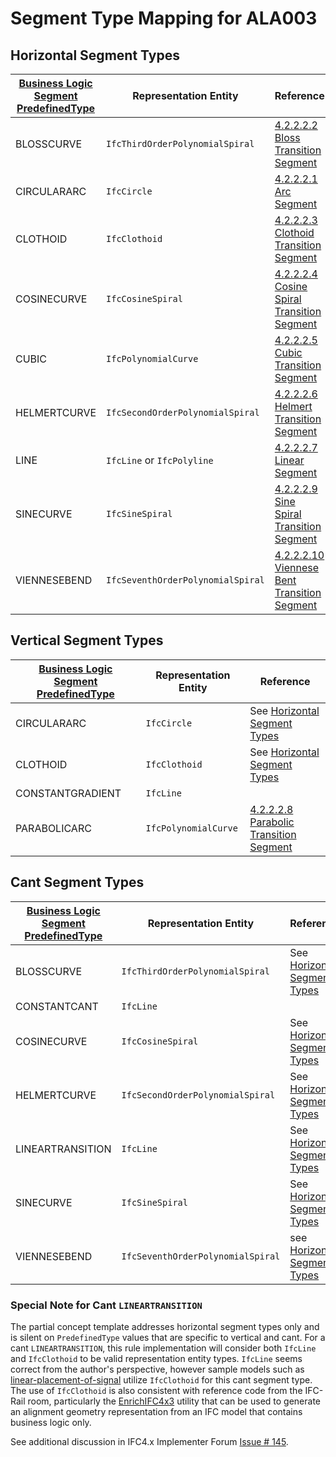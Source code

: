# Segment Type Mapping for ALA003

## Horizontal Segment Types

| [Business Logic Segment PredefinedType][horiz_enums] | Representation Entity             | Reference                                                    |
|------------------------------------------------------|-----------------------------------|--------------------------------------------------------------|
| BLOSSCURVE                                           | `IfcThirdOrderPolynomialSpiral`   | [4.2.2.2.2 Bloss Transition Segment][bloss]                  |
| CIRCULARARC                                          | `IfcCircle`                       | [4.2.2.2.1 Arc Segment][arc]                                 |
| CLOTHOID                                             | `IfcClothoid`                     | [4.2.2.2.3 Clothoid Transition Segment][clothoid]            |
| COSINECURVE                                          | `IfcCosineSpiral`                 | [4.2.2.2.4 Cosine Spiral Transition Segment][cosine]         |
| CUBIC                                                | `IfcPolynomialCurve`              | [4.2.2.2.5 Cubic Transition Segment][cubic]                  |
| HELMERTCURVE                                         | `IfcSecondOrderPolynomialSpiral`  | [4.2.2.2.6 Helmert Transition Segment][helmert]              |
| LINE                                                 | `IfcLine` or `IfcPolyline`        | [4.2.2.2.7 Linear Segment][line]                             |
| SINECURVE                                            | `IfcSineSpiral`                   | [4.2.2.2.9 Sine Spiral Transition Segment][sine]             |
| VIENNESEBEND                                         | `IfcSeventhOrderPolynomialSpiral` | [4.2.2.2.10 Viennese Bent Transition Segment][viennese_bend] |

## Vertical Segment Types

| [Business Logic Segment PredefinedType][vertical_enums] | Representation Entity | Reference                                                 |
|---------------------------------------------------------|-----------------------|-----------------------------------------------------------|
| CIRCULARARC                                             | `IfcCircle`           | See [Horizontal Segment Types](#horizontal-segment-types) |
| CLOTHOID                                                | `IfcClothoid`         | See [Horizontal Segment Types](#horizontal-segment-types) |
| CONSTANTGRADIENT                                        | `IfcLine`             |                                                           |
| PARABOLICARC                                            | `IfcPolynomialCurve`  | [4.2.2.2.8 Parabolic Transition Segment][parabolic]       |

## Cant Segment Types

| [Business Logic Segment PredefinedType][cant_enums] | Representation Entity             | Reference                                                 |
|-----------------------------------------------------|-----------------------------------|-----------------------------------------------------------|
| BLOSSCURVE                                          | `IfcThirdOrderPolynomialSpiral`   | See [Horizontal Segment Types](#horizontal-segment-types) |
| CONSTANTCANT                                        | `IfcLine`                         |                                                           |
| COSINECURVE                                         | `IfcCosineSpiral`                 | See [Horizontal Segment Types](#horizontal-segment-types) |
| HELMERTCURVE                                        | `IfcSecondOrderPolynomialSpiral`  | See [Horizontal Segment Types](#horizontal-segment-types) |
| LINEARTRANSITION                                    | `IfcLine`                         | See [Horizontal Segment Types](#horizontal-segment-types) |
| SINECURVE                                           | `IfcSineSpiral`                   | See [Horizontal Segment Types](#horizontal-segment-types) |
| VIENNESEBEND                                        | `IfcSeventhOrderPolynomialSpiral` | see [Horizontal Segment Types](#horizontal-segment-types) |

### Special Note for Cant `LINEARTRANSITION`

The partial concept template addresses horizontal segment types only and is silent on
`PredefinedType` values that are specific to vertical and cant.
For a cant `LINEARTRANSITION`, this rule implementation will consider both `IfcLine` and `IfcClothoid` to be
valid representation entity types.
`IfcLine` seems correct from the author's perspective,
however sample models such as [linear-placement-of-signal][linear-placement-of-signal]
utilize `IfcClothoid` for this cant segment type.
The use of `IfcClothoid` is also consistent with reference code from the IFC-Rail room,
particularly the [EnrichIFC4x3][enrich_4x3] utility that can be used to generate
an alignment geometry representation from an IFC model that contains business logic only.

See additional discussion in IFC4.x Implementer Forum [Issue # 145][IFC4.x-IF#145].

[horiz_enums]: https://standards.buildingsmart.org/IFC/RELEASE/IFC4_3/HTML/lexical/IfcAlignmentHorizontalSegmentTypeEnum.htm

[vertical_enums]: https://standards.buildingsmart.org/IFC/RELEASE/IFC4_3/HTML/lexical/IfcAlignmentVerticalSegmentTypeEnum.htm

[cant_enums]: https://standards.buildingsmart.org/IFC/RELEASE/IFC4_3/HTML/lexical/IfcAlignmentCantSegmentTypeEnum.htm

[arc]: https://standards.buildingsmart.org/IFC/RELEASE/IFC4_3/HTML/concepts/Partial_Templates/Geometry/Curve_Segment_Geometry/Arc_Segment/content.html

[bloss]: https://standards.buildingsmart.org/IFC/RELEASE/IFC4_3/HTML/concepts/Partial_Templates/Geometry/Curve_Segment_Geometry/Bloss_Transition_Segment/content.html

[clothoid]: https://standards.buildingsmart.org/IFC/RELEASE/IFC4_3/HTML/concepts/Partial_Templates/Geometry/Curve_Segment_Geometry/Clothoid_Transition_Segment/content.html

[cosine]: https://standards.buildingsmart.org/IFC/RELEASE/IFC4_3/HTML/concepts/Partial_Templates/Geometry/Curve_Segment_Geometry/Cosine_Spiral_Transition_Segment/content.html

[cubic]: https://standards.buildingsmart.org/IFC/RELEASE/IFC4_3/HTML/concepts/Partial_Templates/Geometry/Curve_Segment_Geometry/Cubic_Transition_Segment/content.html

[helmert]: https://standards.buildingsmart.org/IFC/RELEASE/IFC4_3/HTML/concepts/Partial_Templates/Geometry/Curve_Segment_Geometry/Helmert_Transition_Segment/content.html

[line]: https://standards.buildingsmart.org/IFC/RELEASE/IFC4_3/HTML/concepts/Partial_Templates/Geometry/Curve_Segment_Geometry/Linear_Segment/content.html

[parabolic]: https://standards.buildingsmart.org/IFC/RELEASE/IFC4_3/HTML/concepts/Partial_Templates/Geometry/Curve_Segment_Geometry/Parabolic_Transition_Segment/content.html

[sine]: https://standards.buildingsmart.org/IFC/RELEASE/IFC4_3/HTML/concepts/Partial_Templates/Geometry/Curve_Segment_Geometry/Sine_Spiral_Transition_Segment/content.html

[viennese_bend]: https://standards.buildingsmart.org/IFC/RELEASE/IFC4_3/HTML/concepts/Partial_Templates/Geometry/Curve_Segment_Geometry/Viennese_Bend_Transition_Segment/content.html

[linear-placement-of-signal]: https://standards.buildingsmart.org/IFC/RELEASE/IFC4_3/HTML/annex_e/alignment-geometries-and-linear-positioning/linear-placement-of-signal.html

[enrich_4x3]: https://github.com/bSI-RailwayRoom/IFC-Rail-Unit-Test-Reference-Code/blob/6975595f84da8b78afb68f8ac97062732315aaf1/EnrichIFC4x3/EnrichIFC4x3/business2geometry/ifcalignmentcant.h#L428

[IFC4.x-IF#145]: https://github.com/buildingSMART/IFC4.x-IF/issues/145